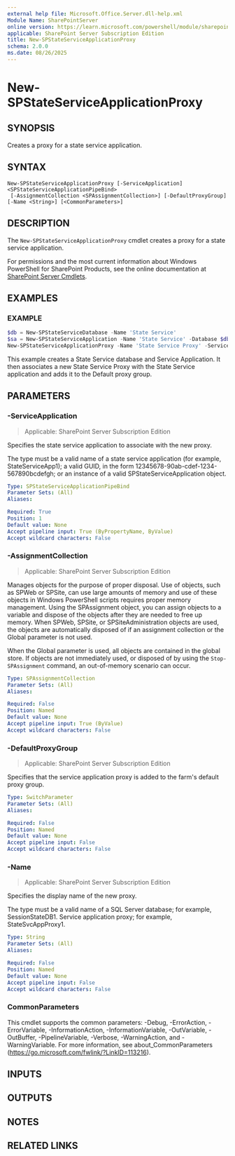 ```yaml
---
external help file: Microsoft.Office.Server.dll-help.xml
Module Name: SharePointServer
online version: https://learn.microsoft.com/powershell/module/sharepoint-server/new-spstateserviceapplicationproxy
applicable: SharePoint Server Subscription Edition
title: New-SPStateServiceApplicationProxy
schema: 2.0.0
ms.date: 08/26/2025
---
```


# New-SPStateServiceApplicationProxy

## SYNOPSIS
Creates a proxy for a state service application.

## SYNTAX

```
New-SPStateServiceApplicationProxy [-ServiceApplication] <SPStateServiceApplicationPipeBind>
 [-AssignmentCollection <SPAssignmentCollection>] [-DefaultProxyGroup] [-Name <String>] [<CommonParameters>]
```

## DESCRIPTION
The `New-SPStateServiceApplicationProxy` cmdlet creates a proxy for a state service application.

For permissions and the most current information about Windows PowerShell for SharePoint Products, see the online documentation at [SharePoint Server Cmdlets](https://learn.microsoft.com/powershell/sharepoint/sharepoint-server/sharepoint-server-cmdlets).

## EXAMPLES

### EXAMPLE
```powershell
$db = New-SPStateServiceDatabase -Name 'State Service'
$sa = New-SPStateServiceApplication -Name 'State Service' -Database $db
New-SPStateServiceApplicationProxy -Name 'State Service Proxy' -ServiceApplication $sa -DefaultProxyGroup
```

This example creates a State Service database and Service Application. It then associates a new State Service Proxy with the State Service application and adds it to the Default proxy group.

## PARAMETERS

### -ServiceApplication

> Applicable: SharePoint Server Subscription Edition

Specifies the state service application to associate with the new proxy.

The type must be a valid name of a state service application (for example, StateServiceApp1); a valid GUID, in the form 12345678-90ab-cdef-1234-567890bcdefgh; or an instance of a valid SPStateServiceApplication object.

```yaml
Type: SPStateServiceApplicationPipeBind
Parameter Sets: (All)
Aliases:

Required: True
Position: 1
Default value: None
Accept pipeline input: True (ByPropertyName, ByValue)
Accept wildcard characters: False
```

### -AssignmentCollection

> Applicable: SharePoint Server Subscription Edition

Manages objects for the purpose of proper disposal.
Use of objects, such as SPWeb or SPSite, can use large amounts of memory and use of these objects in Windows PowerShell scripts requires proper memory management.
Using the SPAssignment object, you can assign objects to a variable and dispose of the objects after they are needed to free up memory.
When SPWeb, SPSite, or SPSiteAdministration objects are used, the objects are automatically disposed of if an assignment collection or the Global parameter is not used.

When the Global parameter is used, all objects are contained in the global store.
If objects are not immediately used, or disposed of by using the `Stop-SPAssignment` command, an out-of-memory scenario can occur.

```yaml
Type: SPAssignmentCollection
Parameter Sets: (All)
Aliases:

Required: False
Position: Named
Default value: None
Accept pipeline input: True (ByValue)
Accept wildcard characters: False
```

### -DefaultProxyGroup

> Applicable: SharePoint Server Subscription Edition

Specifies that the service application proxy is added to the farm's default proxy group.

```yaml
Type: SwitchParameter
Parameter Sets: (All)
Aliases:

Required: False
Position: Named
Default value: None
Accept pipeline input: False
Accept wildcard characters: False
```

### -Name

> Applicable: SharePoint Server Subscription Edition

Specifies the display name of the new proxy.

The type must be a valid name of a SQL Server database; for example, SessionStateDB1.
Service application proxy; for example, StateSvcAppProxy1.

```yaml
Type: String
Parameter Sets: (All)
Aliases:

Required: False
Position: Named
Default value: None
Accept pipeline input: False
Accept wildcard characters: False
```

### CommonParameters
This cmdlet supports the common parameters: -Debug, -ErrorAction, -ErrorVariable, -InformationAction, -InformationVariable, -OutVariable, -OutBuffer, -PipelineVariable, -Verbose, -WarningAction, and -WarningVariable. For more information, see about_CommonParameters (https://go.microsoft.com/fwlink/?LinkID=113216).

## INPUTS

## OUTPUTS

## NOTES

## RELATED LINKS
